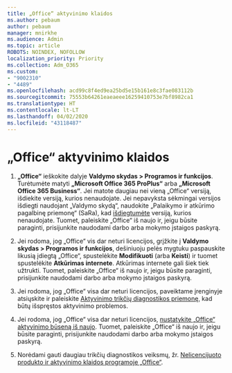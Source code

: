 ```yaml
---
title: „Office“ aktyvinimo klaidos
ms.author: pebaum
author: pebaum
manager: mnirkhe
ms.audience: Admin
ms.topic: article
ROBOTS: NOINDEX, NOFOLLOW
localization_priority: Priority
ms.collection: Adm_O365
ms.custom:
- "9002310"
- "4489"
ms.openlocfilehash: acd99c8f4ed9ea25bd5e15b161e8c3fae083112b
ms.sourcegitcommit: 75553b64261eaeaeee16259410753e7bf8982ca1
ms.translationtype: HT
ms.contentlocale: lt-LT
ms.lasthandoff: 04/02/2020
ms.locfileid: "43118487"
---
```

# <a name="office-activation-errors"></a>„Office“ aktyvinimo klaidos

1. **„Office“** ieškokite dalyje **Valdymo skydas > Programos ir funkcijos**. Turėtumėte matyti **„Microsoft Office 365 ProPlus“** arba **„Microsoft Office 365 Business“**. Jei matote daugiau nei vieną „Office“ versiją, išdiekite versiją, kurios nenaudojate. Jei nepavyksta sėkmingai versijos išdiegti naudojant „Valdymo skydą“, naudokite „Palaikymo ir atkūrimo pagalbinę priemonę“ (SaRa), kad [išdiegtumėte](https://aka.ms/SARA-OfficeUninstall-Alchemy) versiją, kurios nenaudojate. Tuomet, paleiskite „Office“ iš naujo ir, jeigu būsite paraginti, prisijunkite naudodami darbo arba mokymo įstaigos paskyrą. 

2. Jei rodoma, jog „Office“ vis dar neturi licencijos, grįžkite į **Valdymo skydas > Programos ir funkcijos**, dešiniuoju pelės mygtuku paspauskite likusią įdiegtą „Office“, spustelėkite **Modifikuoti** (arba **Keisti**) ir tuomet spustelėkite **Atkūrimas internete**. Atkūrimas internete gali šiek tiek užtrukti. Tuomet, paleiskite „Office“ iš naujo ir, jeigu būsite paraginti, prisijunkite naudodami darbo arba mokymo įstaigos paskyrą. 

3. Jei rodoma, jog „Office“ visa dar neturi licencijos, paveiktame įrenginyje atsiųskite ir paleiskite [Aktyvinimo trikčių diagnostikos priemonę](https://aka.ms/SARA-OfficeActivation-Alchemy), kad būtų išspręstos aktyvinimo problemos. 

4. Jei rodoma, jog „Office“ visa dar neturi licencijos, [nustatykite „Office“ aktyvinimo būseną iš naujo](https://docs.microsoft.com/lt-LT/office365/troubleshoot/activation/reset-office-365-proplus-activation-state). Tuomet, paleiskite „Office“ iš naujo ir, jeigu būsite paraginti, prisijunkite naudodami darbo arba mokymo įstaigos paskyrą.  

5. Norėdami gauti daugiau trikčių diagnostikos veiksmų, žr. [Nelicencijuoto produkto ir aktyvinimo klaidos programoje „Office“](https://support.office.com/article/unlicensed-product-and-activation-errors-in-office-0d23d3c0-c19c-4b2f-9845-5344fedc4380).

